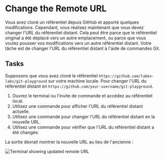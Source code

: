 # Change the Remote URL

Vous avez cloné un référentiel depuis GitHub et apporté quelques modifications. Cependant, vous réalisez maintenant que vous devez changer l'URL du référentiel distant. Cela peut être parce que le référentiel original a été déplacé vers un autre emplacement, ou parce que vous voulez pousser vos modifications vers un autre référentiel distant. Votre tâche est de changer l'URL du référentiel distant à l'aide de commandes Git.

## Tasks

Supposons que vous avez cloné le référentiel `https://github.com/labex-labs/git-playground` sur votre machine locale. Pour changer l'URL du référentiel distant en `https://github.com/your-username/git-playground`.

1. Ouvrez le terminal ou l'invite de commande et accédez au référentiel local.
2. Utilisez une commande pour afficher l'URL du référentiel distant actuelle.
3. Utilisez une commande pour changer l'URL du référentiel distant en la nouvelle URL.
4. Utilisez une commande pour vérifier que l'URL du référentiel distant a été changée.

La sortie devrait montrer la nouvelle URL au lieu de l'ancienne :

![Terminal showing updated remote URL](../assets/challenge-change-remote-url-step1-1.png)
